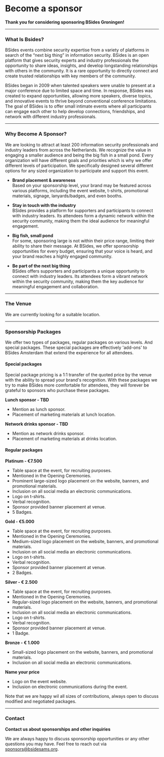 # Become a sponsor

**Thank you for considering sponsoring BSides Groningen!**

---
### What Is Bsides?
BSides events combine security expertise from a variety of platforms in search of the “next big thing” in information security. BSides is an open platform that gives security experts and industry professionals the opportunity to share ideas, insights, and develop longstanding relationships with others in the community. It is a rare opportunity to directly connect and create trusted relationships with key members of the community.

BSides began in 2009 when talented speakers were unable to present at a major conference due to limited space and time. In response, BSides was created to expand opportunities, allowing more speakers, diverse topics, and innovative events to thrive beyond conventional conference limitations. The goal of BSides is to offer small intimate events where all participants can engage each other to help develop connections, friendships, and network with different industry professionals.

---

### Why Become A Sponsor?
We are looking to attract at least 200 information security professionals and industry leaders from across the Netherlands. We recognize the value in engaging a smaller audience and being the big fish in a small pond. Every organization will have different goals and priorities which is why we offer different levels of participation. We specifically designed several different options for any sized organization to participate and support this event.

- **Brand placement & awareness**  
    Based on your sponsorship level, your brand may be featured across
    various platforms, including the event website, t-shirts, promotional
    materials, signage, lanyards/badges, and even booths.

- **Stay in touch with the industry**  
    BSides provides a platform for supporters and participants to connect with industry leaders. Its attendees form a dynamic network within the security community, making them the ideal audience for meaningful    engagement.

- **Big fish, small pond**  
    For some, sponsoring large is not within their price range, limiting their ability to share their message. At BSides, we offer sponsorship opportunities for every budget, ensuring that your voice is heard, and your brand reaches a highly engaged community.

- **Be part of the next big thing**  
    BSides offers supporters and participants a unique opportunity to connect with industry leaders. Its attendees form a vibrant network within the security community, making them the key audience for meaningful engagement and collaboration.
---
### The Venue

We are currently looking for a suitable location.

---
### Sponsorship Packages
We offer two types of packages, regular packages on various levels. And special packages. These special packages are effectively 'add-ons' to BSides Amsterdam that extend the experience for all attendees.

#### Special packages
Special package pricing is a 1:1 transfer of the quoted price by the venue with the ability to spread your brand's recognition. With these packages we try to make BSides more comfortable for attendees, they will forever be grateful to sponsors who purchase these packages.

**Lunch sponsor - TBD**
- Mention as lunch sponsor.
- Placement of marketing materials at lunch location.

**Network drinks sponsor - TBD**
- Mention as network drinks sponsor.
- Placement of marketing materials at drinks location.

#### Regular packages
**Platinum - €7.500**
- Table space at the event, for recruiting purposes.
- Mentioned in the Opening Ceremonies.
- Prominent large-sized logo placement on the website, banners, and promotional materials.
- Inclusion on all social media an electronic communications.
- Logo on t-shirts.
- Verbal recognition.
- Sponsor provided banner placement at venue.
- 5 Badges.

**Gold - €5.000**
- Table space at the event, for recruiting purposes.
- Mentioned in the Opening Ceremonies.
- Medium-sized logo placement on the website, banners, and promotional
    materials.
- Inclusion on all social media an electronic communications.
- Logo on t-shirts.
- Verbal recognition.
- Sponsor provided banner placement at venue.
- 2 Badges.

**Silver - € 2.500**
- Table space at the event, for recruiting purposes.
- Mentioned in the Opening Ceremonies.
- Regular-sized logo placement on the website, banners, and promotional
    materials.
- Inclusion on all social media an electronic communications.
- Logo on t-shirts.
- Verbal recognition.
- Sponsor provided banner placement at venue.
- 1 Badge.

**Bronze - € 1.000**
- Small-sized logo placement on the website, banners, and promotional materials.
- Inclusion on all social media an electronic communications.

**Name your price**
- Logo on the event website.
- Inclusion on electronic communications during the event.

Note that we are happy wil all sizes of contributions, always open to discuss modified and negotiated packages.

---
### Contact
**Contact us about sponsorships and other inquiries**

We are always happy to discuss sponsorship opportunities or any other questions you may have. Feel free to reach out via sponsors@bsidesams.org.